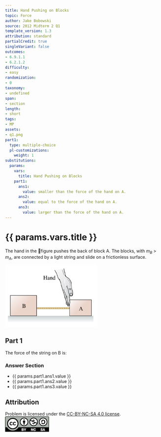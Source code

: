 ```yaml
---
title: Hand Pushing on Blocks
topic: Force
author: Jake Bobowski
source: 2012 Midterm 2 Q1
template_version: 1.3
attribution: standard
partialCredit: true
singleVariant: false
outcomes:
- 6.9.1.1
- 6.2.1.2
difficulty:
- easy
randomization:
- 0
taxonomy:
- undefined
span:
- section
length:
- short
tags:
- MP
assets:
- q1.png
part1:
  type: multiple-choice
  pl-customizations:
    weight: 1
substitutions:
  params:
    vars:
      title: Hand Pushing on Blocks
    part1:
      ans1:
        value: smaller than the force of the hand on A.
      ans2:
        value: equal to the force of the hand on A.
      ans3:
        value: larger than the force of the hand on A.
---
```

# {{ params.vars.title }}
The hand in the figure pushes the back of block A.
The blocks, with $m_B$ > $m_A$, are connected by a light string and slide on a frictionless surface.

<img src="q1.png" width=300 alt="Hand pushing on block A connected to block B">

## Part 1

The force of the string on B is:

### Answer Section

- {{ params.part1.ans1.value }}
- {{ params.part1.ans2.value }}
- {{ params.part1.ans3.value }}

## Attribution

Problem is licensed under the [CC-BY-NC-SA 4.0 license](https://creativecommons.org/licenses/by-nc-sa/4.0/).<br> ![The Creative Commons 4.0 license requiring attribution-BY, non-commercial-NC, and share-alike-SA license.](https://raw.githubusercontent.com/firasm/bits/master/by-nc-sa.png)